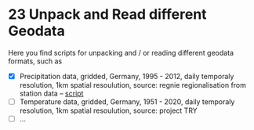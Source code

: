 # 23 Unpack and Read different Geodata

Here you find scripts for unpacking and / or reading different geodata formats, such as

- [x] Precipitation data, gridded, Germany, 1995 - 2012, daily temporaly resolution, 1km spatial resoulution, source: regnie regionalisation from station data &ndash; [script](https://github.com/MxNl/23_unpack_and_read_different_geodata/blob/master/untar_read_regnie_data.md)
- [ ] Temperature data, gridded, Germany, 1951 - 2020, daily temporaly resolution, 1km spatial resoulution, source: project TRY
- [ ] ...
